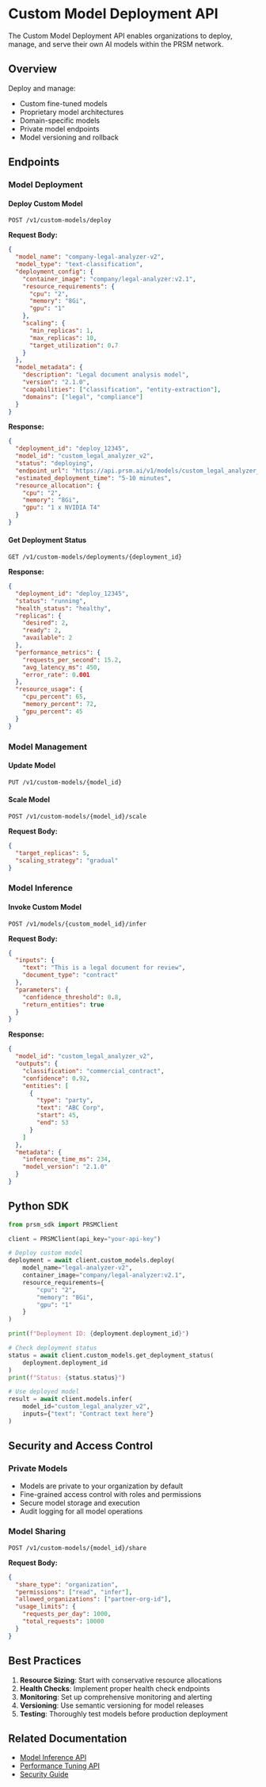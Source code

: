 # Custom Model Deployment API

The Custom Model Deployment API enables organizations to deploy, manage, and serve their own AI models within the PRSM network.

## Overview

Deploy and manage:
- Custom fine-tuned models
- Proprietary model architectures
- Domain-specific models
- Private model endpoints
- Model versioning and rollback

## Endpoints

### Model Deployment

#### Deploy Custom Model
```http
POST /v1/custom-models/deploy
```

**Request Body:**
```json
{
  "model_name": "company-legal-analyzer-v2",
  "model_type": "text-classification",
  "deployment_config": {
    "container_image": "company/legal-analyzer:v2.1",
    "resource_requirements": {
      "cpu": "2",
      "memory": "8Gi",
      "gpu": "1"
    },
    "scaling": {
      "min_replicas": 1,
      "max_replicas": 10,
      "target_utilization": 0.7
    }
  },
  "model_metadata": {
    "description": "Legal document analysis model",
    "version": "2.1.0",
    "capabilities": ["classification", "entity-extraction"],
    "domains": ["legal", "compliance"]
  }
}
```

**Response:**
```json
{
  "deployment_id": "deploy_12345",
  "model_id": "custom_legal_analyzer_v2",
  "status": "deploying",
  "endpoint_url": "https://api.prsm.ai/v1/models/custom_legal_analyzer_v2/infer",
  "estimated_deployment_time": "5-10 minutes",
  "resource_allocation": {
    "cpu": "2",
    "memory": "8Gi",
    "gpu": "1 x NVIDIA T4"
  }
}
```

#### Get Deployment Status
```http
GET /v1/custom-models/deployments/{deployment_id}
```

**Response:**
```json
{
  "deployment_id": "deploy_12345",
  "status": "running",
  "health_status": "healthy",
  "replicas": {
    "desired": 2,
    "ready": 2,
    "available": 2
  },
  "performance_metrics": {
    "requests_per_second": 15.2,
    "avg_latency_ms": 450,
    "error_rate": 0.001
  },
  "resource_usage": {
    "cpu_percent": 65,
    "memory_percent": 72,
    "gpu_percent": 45
  }
}
```

### Model Management

#### Update Model
```http
PUT /v1/custom-models/{model_id}
```

#### Scale Model
```http
POST /v1/custom-models/{model_id}/scale
```

**Request Body:**
```json
{
  "target_replicas": 5,
  "scaling_strategy": "gradual"
}
```

### Model Inference

#### Invoke Custom Model
```http
POST /v1/models/{custom_model_id}/infer
```

**Request Body:**
```json
{
  "inputs": {
    "text": "This is a legal document for review",
    "document_type": "contract"
  },
  "parameters": {
    "confidence_threshold": 0.8,
    "return_entities": true
  }
}
```

**Response:**
```json
{
  "model_id": "custom_legal_analyzer_v2",
  "outputs": {
    "classification": "commercial_contract",
    "confidence": 0.92,
    "entities": [
      {
        "type": "party",
        "text": "ABC Corp",
        "start": 45,
        "end": 53
      }
    ]
  },
  "metadata": {
    "inference_time_ms": 234,
    "model_version": "2.1.0"
  }
}
```

## Python SDK

```python
from prsm_sdk import PRSMClient

client = PRSMClient(api_key="your-api-key")

# Deploy custom model
deployment = await client.custom_models.deploy(
    model_name="legal-analyzer-v2",
    container_image="company/legal-analyzer:v2.1",
    resource_requirements={
        "cpu": "2",
        "memory": "8Gi",
        "gpu": "1"
    }
)

print(f"Deployment ID: {deployment.deployment_id}")

# Check deployment status
status = await client.custom_models.get_deployment_status(
    deployment.deployment_id
)
print(f"Status: {status.status}")

# Use deployed model
result = await client.models.infer(
    model_id="custom_legal_analyzer_v2",
    inputs={"text": "Contract text here"}
)
```

## Security and Access Control

### Private Models
- Models are private to your organization by default
- Fine-grained access control with roles and permissions
- Secure model storage and execution
- Audit logging for all model operations

### Model Sharing
```http
POST /v1/custom-models/{model_id}/share
```

**Request Body:**
```json
{
  "share_type": "organization",
  "permissions": ["read", "infer"],
  "allowed_organizations": ["partner-org-id"],
  "usage_limits": {
    "requests_per_day": 1000,
    "total_requests": 10000
  }
}
```

## Best Practices

1. **Resource Sizing**: Start with conservative resource allocations
2. **Health Checks**: Implement proper health check endpoints
3. **Monitoring**: Set up comprehensive monitoring and alerting
4. **Versioning**: Use semantic versioning for model releases
5. **Testing**: Thoroughly test models before production deployment

## Related Documentation

- [Model Inference API](./model-inference.md)
- [Performance Tuning API](./performance-tuning.md)
- [Security Guide](../SECURITY_HARDENING.md)